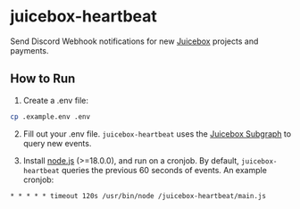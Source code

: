 # juicebox-heartbeat

Send Discord Webhook notifications for new [Juicebox](https://juicebox.money) projects and payments.

## How to Run

1. Create a .env file:

```bash
cp .example.env .env
```

2. Fill out your .env file. `juicebox-heartbeat` uses the [Juicebox Subgraph](https://docs.juicebox.money/dev/frontend/subgraph/) to query new events.

3. Install [node.js](https://nodejs.org/) (>=18.0.0), and run on a cronjob. By default, `juicebox-heartbeat` queries the previous 60 seconds of events. An example cronjob:

```cron
* * * * * timeout 120s /usr/bin/node /juicebox-heartbeat/main.js
```
